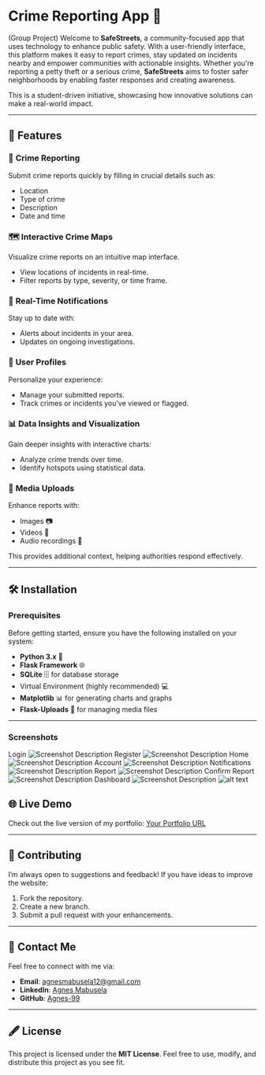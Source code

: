 # Crime Reporting App 🚨  
(Group Project)
Welcome to **SafeStreets**, a community-focused app that uses technology to enhance public safety. With a user-friendly interface, this platform makes it easy to report crimes, stay updated on incidents nearby and empower communities with actionable insights. Whether you're reporting a petty theft or a serious crime, **SafeStreets** aims to foster safer neighborhoods by enabling faster responses and creating awareness.  

This is a student-driven initiative, showcasing how innovative solutions can make a real-world impact.  

---

## 🌟 Features  

### 🚨 **Crime Reporting**  
Submit crime reports quickly by filling in crucial details such as:  
- Location  
- Type of crime  
- Description  
- Date and time  

### 🗺️ **Interactive Crime Maps**  
Visualize crime reports on an intuitive map interface.  
- View locations of incidents in real-time.  
- Filter reports by type, severity, or time frame.  

### 🔔 **Real-Time Notifications**  
Stay up to date with:  
- Alerts about incidents in your area.  
- Updates on ongoing investigations.  

### 👤 **User Profiles**  
Personalize your experience:  
- Manage your submitted reports.  
- Track crimes or incidents you’ve viewed or flagged.  

### 📊 **Data Insights and Visualization**  
Gain deeper insights with interactive charts:  
- Analyze crime trends over time.  
- Identify hotspots using statistical data.  

### 🎥 **Media Uploads**  
Enhance reports with:  
- Images 📷  
- Videos 🎥  
- Audio recordings 🎤  

This provides additional context, helping authorities respond effectively.  

---

## 🛠️ Installation  

### Prerequisites  

Before getting started, ensure you have the following installed on your system:  

- **Python 3.x** 🐍  
- **Flask Framework** 🌐  
- **SQLite** 🗄️ for database storage  
- Virtual Environment (highly recommended) 💻  
- **Matplotlib** 📊 for generating charts and graphs  
- **Flask-Uploads** 🎥 for managing media files  

---

### Screenshots
Login
![Screenshot Description](./static/Images/screenshots/login.png)
Register
![Screenshot Description](./static/Images/screenshots/register.png)
Home
![Screenshot Description](./static/Images/screenshots/home.png)
Account
![Screenshot Description](./static/Images/screenshots/account.png)
Notifications
![Screenshot Description](./static/Images/screenshots/notifications.png)
Report
![Screenshot Description](./static/Images/screenshots/report.png)
Confirm Report
![Screenshot Description](./static/Images/screenshots/confirm.png)
Dashboard
![Screenshot Description](./static/Images/screenshots/stats1.png)
![alt text](./static/Images/screenshots/stats2.png)

## 🌐 Live Demo

Check out the live version of my portfolio: [Your Portfolio URL](#)

---

## 🤝 Contributing

I’m always open to suggestions and feedback! If you have ideas to improve the website:

1. Fork the repository.
2. Create a new branch.
3. Submit a pull request with your enhancements.

---

## 📩 Contact Me

Feel free to connect with me via:

- **Email**: agnesmabusela12@gmail.com  
- **LinkedIn**: [Agnes Mabusela](https://www.linkedin.com/in/agnes-mabusela)  
- **GitHub**: [Agnes-99](https://github.com/Agnes-99)

---

## 🖋️ License

This project is licensed under the **MIT License**. Feel free to use, modify, and distribute this project as you see fit.
